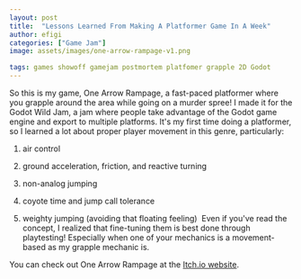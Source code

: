 ```yaml
---
layout: post
title:  "Lessons Learned From Making A Platformer Game In A Week"
author: efigi
categories: ["Game Jam"]
image: assets/images/one-arrow-rampage-v1.png

tags: games showoff gamejam postmortem platfomer grapple 2D Godot
---
```


So this is my game, One Arrow Rampage, a fast-paced platformer where you grapple around the area while going on a murder spree! I made it for the Godot Wild Jam, a jam where people take advantage of the Godot game engine and export to multiple platforms.
It's my first time doing a platformer, so I learned a lot about proper player movement in this genre, particularly:

1. air control 

2. ground acceleration, friction, and reactive turning 

3. non-analog jumping 

4. coyote time and jump call tolerance 

5. weighty jumping (avoiding that floating feeling) 
Even if you've read the concept, I realized that fine-tuning them is best done through playtesting! Especially when one of your mechanics is a movement-based as my grapple mechanic is.

You can check out One Arrow Rampage at the <a href="https://efigi.itch.io/one-arrow-rampage">Itch.io website</a>.
